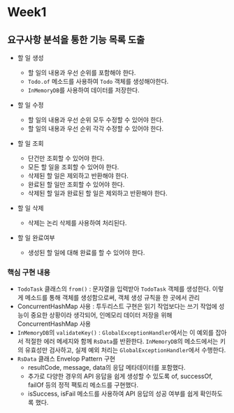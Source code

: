 # Week1
## 요구사항 분석을 통한 기능 목록 도출

- 할 일 생성
    - 할 일의 내용과 우선 순위를 포함해야 한다.
    - `Todo.of` 메소드를 사용하여 `Todo` 객체를 생성해야한다.
    - `InMemoryDB`를 사용하여 데이터를 저장한다.

- 할 일 수정
    - 할 일의 내용과 우선 순위 모두 수정할 수 있어야 한다.
    - 할 일의 내용과 우선 순위 각각 수정할 수 있어야 한다.

- 할 일 조회
    - 단건만 조회할 수 있어야 한다.
    - 모든 할 일을 조회할 수 있어야 한다.
    - 삭제된 할 일은 제외하고 반환해야 한다.
    - 완료된 할 일만 조회할 수 있어야 한다.
    - 삭제된 할 일과 완료된 할 일은 제외하고 반환해야 한다.

- 할 일 삭제
    - 삭제는 논리 삭제를 사용하여 처리된다.

- 할 일 완료여부
    - 생성된 할 일에 대해 완료를 할 수 있어야 한다.

### 핵심 구현 내용
- `TodoTask` 클래스의 `from()` : 문자열을 입력받아 `TodoTask` 객체를 생성한다. 이렇게 메소드를 통해 객체를 생성함으로써, 객체 생성 규칙을 한 곳에서 관리
- ConcurrentHashMap 사용 : 투두리스트 구현은 읽기 작업보다는 쓰기 작업에 성능이 중요한 상황이라 생각되어, 인메모리 데이터 저장을 위해 ConcurrentHashMap 사용
- `InMemoryDB`의 `validateKey()` : `GlobalExceptionHandler`에서는 이 예외를 잡아서 적절한 에러 메세지와 함께 `RsData`를 반환한다. `InMemoryDB`의 메소드에서는 키의 유효성만 검사하고, 실제 예외 처리는 `GlobalExceptionHandler`에서 수행한다.
- `RsData` 클래스 Envelop Pattern 구현
  - resultCode, message, data의 응답 메타데이터를 포함했다.
  - 추가로 다양한 경우의 API 응답을 쉽게 생성할 수 있도록 of, successOf, failOf 등의 정적 팩토리 메소드를 구현했다.
  - isSuccess, isFail 메소드를 사용하여 API 응답의 성공 여부를 쉽게 확인하도록 했다.
